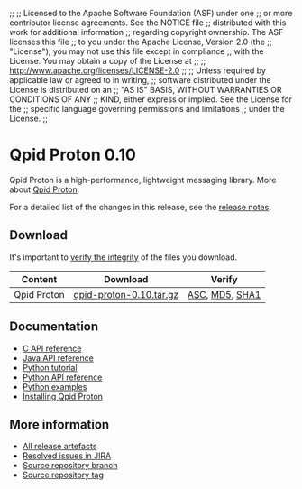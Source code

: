 ;;
;; Licensed to the Apache Software Foundation (ASF) under one
;; or more contributor license agreements.  See the NOTICE file
;; distributed with this work for additional information
;; regarding copyright ownership.  The ASF licenses this file
;; to you under the Apache License, Version 2.0 (the
;; "License"); you may not use this file except in compliance
;; with the License.  You may obtain a copy of the License at
;; 
;;   http://www.apache.org/licenses/LICENSE-2.0
;; 
;; Unless required by applicable law or agreed to in writing,
;; software distributed under the License is distributed on an
;; "AS IS" BASIS, WITHOUT WARRANTIES OR CONDITIONS OF ANY
;; KIND, either express or implied.  See the License for the
;; specific language governing permissions and limitations
;; under the License.
;;

<script type="text/javascript">
  _deferredFunctions.push(function() {
      if ("0.10" === "{{current_proton_release}}") {
          _modifyCurrentReleaseLinks();
      }
  });
</script>

# Qpid Proton 0.10

Qpid Proton is a high-performance, lightweight messaging library. More
about [Qpid Proton]({{site_url}}/proton/index.html).

For a detailed list of the changes in this release, see the [release
notes](release-notes.html).

## Download

It's important to [verify the
integrity]({{site_url}}/download.html#verify-what-you-download) of the
files you download.

| Content | Download | Verify |
| ------- | -------- | ------ |
| Qpid Proton | [qpid-proton-0.10.tar.gz](http://archive.apache.org/dist/qpid/proton/0.10/qpid-proton-0.10.tar.gz) | [ASC](https://archive.apache.org/dist/qpid/proton/0.10/qpid-proton-0.10.tar.gz.asc), [MD5](https://archive.apache.org/dist/qpid/proton/0.10/qpid-proton-0.10.tar.gz.md5), [SHA1](https://archive.apache.org/dist/qpid/proton/0.10/qpid-proton-0.10.tar.gz.sha) |

## Documentation

<div class="two-column" markdown="1">

 - [C API reference](proton/c/api/files.html)
 - [Java API reference](proton/java/api/index.html)
 - [Python tutorial](proton/python/tutorial/tutorial.html)
 - [Python API reference](proton/python/api/index.html)
 - [Python examples](proton/python/examples/index.html)
 - [Installing Qpid Proton](https://git-wip-us.apache.org/repos/asf?p=qpid-proton.git;a=blob_plain;f=INSTALL.md;hb=0.10)

</div>

## More information

 - [All release artefacts](http://archive.apache.org/dist/qpid/proton/0.10)
 - [Resolved issues in JIRA](https://issues.apache.org/jira/issues/?jql=project+%3D+PROTON+AND+fixVersion+%3D+%270.10%27+ORDER+BY+priority+DESC)
 - [Source repository branch](https://git-wip-us.apache.org/repos/asf?p=qpid-proton.git;a=tree;hb=0.10)
 - [Source repository tag](https://git-wip-us.apache.org/repos/asf?p=qpid-proton.git;a=tag;h=0.10)